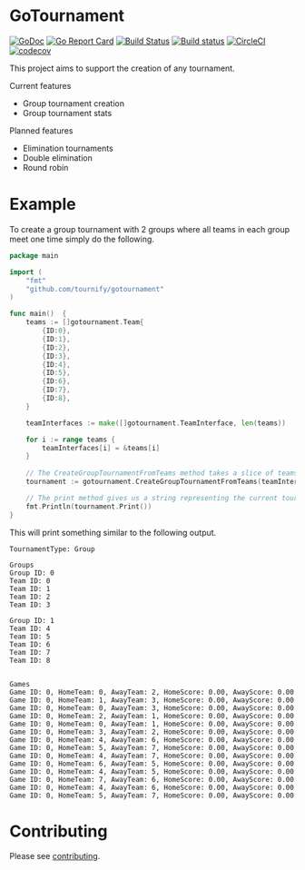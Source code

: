 # GoTournament

[![GoDoc](https://godoc.org/github.com/tournify/gotournament?status.svg)](https://godoc.org/github.com/tournify/gotournament)
[![Go Report Card](https://goreportcard.com/badge/github.com/tournify/gotournament)](https://goreportcard.com/report/github.com/tournify/gotournament)
[![Build Status](https://api.travis-ci.org/tournify/gotournament.svg?branch=master)](https://travis-ci.org/tournify/gotournament)
[![Build status](https://ci.appveyor.com/api/projects/status/9s2ykpx3wdnf9eiw?svg=true)](https://ci.appveyor.com/project/markustenghamn/gotournament)
[![CircleCI](https://circleci.com/gh/tournify/gotournament.svg?style=svg)](https://circleci.com/gh/tournify/gotournament)
[![codecov](https://codecov.io/gh/tournify/gotournament/branch/master/graph/badge.svg)](https://codecov.io/gh/tournify/gotournament)

This project aims to support the creation of any tournament.

Current features
 - Group tournament creation
 - Group tournament stats
 
Planned features
 - Elimination tournaments
 - Double elimination
 - Round robin

Example
=

To create a group tournament with 2 groups where all teams in each group meet one time simply do the following.

```go
package main

import (
	"fmt"
	"github.com/tournify/gotournament"
)

func main()  {
	teams := []gotournament.Team{
		{ID:0},
		{ID:1},
		{ID:2},
		{ID:3},
		{ID:4},
		{ID:5},
		{ID:6},
		{ID:7},
		{ID:8},
	}

	teamInterfaces := make([]gotournament.TeamInterface, len(teams))

	for i := range teams {
		teamInterfaces[i] = &teams[i]
	}
    
    // The CreateGroupTournamentFromTeams method takes a slice of teams along with the group count and meet count
	tournament := gotournament.CreateGroupTournamentFromTeams(teamInterfaces, 2, 1)

    // The print method gives us a string representing the current tournament
	fmt.Println(tournament.Print())
}
```

This will print something similar to the following output.

```text
TournamentType: Group

Groups
Group ID: 0
Team ID: 0
Team ID: 1
Team ID: 2
Team ID: 3

Group ID: 1
Team ID: 4
Team ID: 5
Team ID: 6
Team ID: 7
Team ID: 8


Games
Game ID: 0, HomeTeam: 0, AwayTeam: 2, HomeScore: 0.00, AwayScore: 0.00
Game ID: 0, HomeTeam: 1, AwayTeam: 3, HomeScore: 0.00, AwayScore: 0.00
Game ID: 0, HomeTeam: 0, AwayTeam: 3, HomeScore: 0.00, AwayScore: 0.00
Game ID: 0, HomeTeam: 2, AwayTeam: 1, HomeScore: 0.00, AwayScore: 0.00
Game ID: 0, HomeTeam: 0, AwayTeam: 1, HomeScore: 0.00, AwayScore: 0.00
Game ID: 0, HomeTeam: 3, AwayTeam: 2, HomeScore: 0.00, AwayScore: 0.00
Game ID: 0, HomeTeam: 4, AwayTeam: 6, HomeScore: 0.00, AwayScore: 0.00
Game ID: 0, HomeTeam: 5, AwayTeam: 7, HomeScore: 0.00, AwayScore: 0.00
Game ID: 0, HomeTeam: 4, AwayTeam: 7, HomeScore: 0.00, AwayScore: 0.00
Game ID: 0, HomeTeam: 6, AwayTeam: 5, HomeScore: 0.00, AwayScore: 0.00
Game ID: 0, HomeTeam: 4, AwayTeam: 5, HomeScore: 0.00, AwayScore: 0.00
Game ID: 0, HomeTeam: 7, AwayTeam: 6, HomeScore: 0.00, AwayScore: 0.00
Game ID: 0, HomeTeam: 4, AwayTeam: 6, HomeScore: 0.00, AwayScore: 0.00
Game ID: 0, HomeTeam: 5, AwayTeam: 7, HomeScore: 0.00, AwayScore: 0.00
```

Contributing
=

Please see [contributing](CONTRIBUTING.md).
